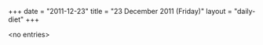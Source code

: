 +++
date = "2011-12-23"
title = "23 December 2011 (Friday)"
layout = "daily-diet"
+++

\<no entries\>